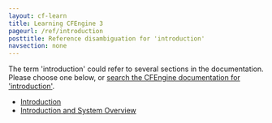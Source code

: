 ```yaml
---
layout: cf-learn
title: Learning CFEngine 3
pageurl: /ref/introduction
posttitle: Reference disambiguation for 'introduction'
navsection: none
---
```


The term 'introduction' could refer to several sections in the documentation. Please choose one below, or
[search the CFEngine documentation for 'introduction'](http://docs.cfengine.com/latest/search.html?q=introduction).

- [Introduction](http://docs.cfengine.com/latest/examples-tutorials-tags.html#introduction)
- [Introduction and System Overview](http://docs.cfengine.com/latest/guide-introduction.html#introduction-and-system-overview)
